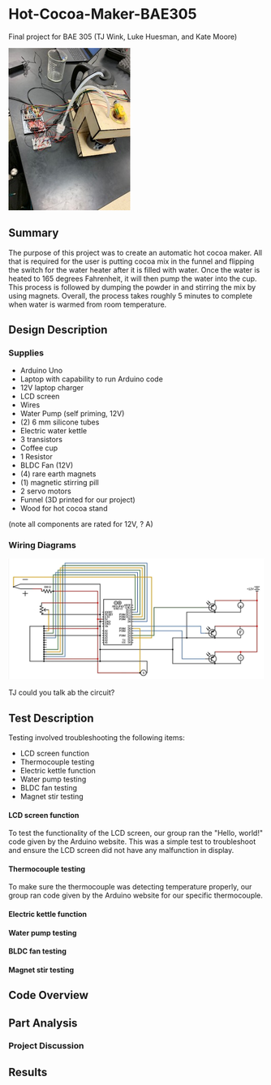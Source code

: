 # Hot-Cocoa-Maker-BAE305
Final project for BAE 305 (TJ Wink, Luke Huesman, and Kate Moore)


![Full_Cocoa_Pic](Full_Cocoa_Pic.jpg)


## Summary

The purpose of this project was to create an automatic hot cocoa maker. All that is required for the user is putting cocoa mix in the funnel and flipping the switch for the water heater after it is filled with water. Once the water is heated to 165 degrees Fahrenheit, it will then pump the water into the cup. This process is followed by dumping the powder in and stirring the mix by using magnets. Overall, the process takes roughly 5 minutes to complete when water is warmed from room temperature. 


## Design Description

### Supplies

- Arduino Uno
- Laptop with capability to run Arduino code
- 12V laptop charger
- LCD screen
- Wires
- Water Pump (self priming, 12V)
- (2) 6 mm silicone tubes
- Electric water kettle
- 3 transistors
- Coffee cup
- 1 Resistor
- BLDC Fan (12V)
- (4) rare earth magnets
- (1) magnetic stirring pill
- 2 servo motors
- Funnel (3D printed for our project)
- Wood for hot cocoa stand

(note all components are rated for 12V, ? A)

### Wiring Diagrams

![coco_circuit](coco_circuit.png)

TJ could you talk ab the circuit?

## Test Description

Testing involved troubleshooting the following items:
- LCD screen function
- Thermocouple testing
- Electric kettle function
- Water pump testing
- BLDC fan testing
- Magnet stir testing

#### **LCD screen function**

To test the functionality of the LCD screen, our group ran the "Hello, world!" code given by the Arduino website. This was a simple test to troubleshoot and ensure the LCD screen did not have any malfunction in display. 

#### **Thermocouple testing**

To make sure the thermocouple was detecting temperature properly, our group ran code given by the Arduino website for our specific thermocouple. 

#### **Electric kettle function**



#### **Water pump testing**



#### **BLDC fan testing**



#### **Magnet stir testing**


## Code Overview

## Part Analysis

### Project Discussion

## Results
